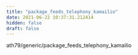 ```yaml
---
title: "package_feeds_telephony_kamailio"
date: 2021-06-22 10:37:31.212414
hidden: false
draft: false
---
```


ath79/generic/package_feeds_telephony_kamailio

